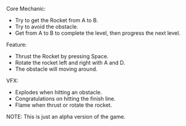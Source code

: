 Core Mechanic:
- Try to get the Rocket from A to B.
- Try to avoid the obstacle.
- Get from A to B to complete the level, then progress the next level.

Feature:
- Thrust the Rocket by pressing Space.
- Rotate the rocket left and right with A and D.
- The obstacle will moving around.

VFX:
- Explodes when hitting an obstacle.
- Congratulations on hitting the finish line.
- Flame when thrust or rotate the rocket.

NOTE: This is just an alpha version of the game.
  


